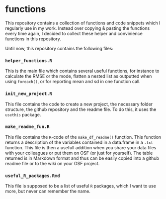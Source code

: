 # functions

<!-- badges: start -->
<!-- badges: end -->

This repository contains a collection of functions and code snippets which I regularly use in my work. Instead over copying & pasting the functions every time again, I decided to collect these helper and convinience functions in this repository. 


Until now, this repository contains the following files:


### `helper_functions.R`

This is the main file which contains several useful functions, for instance to calculate the RMSE or the mode, flatten a nested list as outputted when using `foreach()`, or for reporting mean and sd in one function call. 

### `init_new_project.R` 

This file contains the code to create a new project, the necessary folder structure, the github repository and the readme file. To do this, it uses the `usethis` package.

### `make_readme_fun.R`

This file contains the `R`-code of the `make_df_readme()` function. This function returns a description of the variables contained in a data.frame in a `.txt` function. This file is then a usefull addition when you share your data files with your colleagues or put them on OSF (or just for yourself). The table returned is in Markdown format and thus can be easily copied into a github readme file or to the wiki on your OSF project.

### `useful_R_packages.Rmd`

This file is supposed to be a list of useful `R` packages, which I want to use more, but never can remember the name.